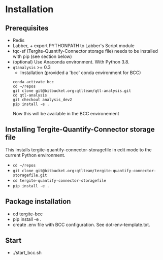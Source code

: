 # Installation

## Prerequisites
* Redis
* Labber, + export PYTHONPATH to Labber's Script module
* tqc-sf (Tergite-Quantify-Connector storage file) needs to be installed with pip (see section below)
* (optional) Use Anaconda environment. With Python 3.8.
* `qtanalysis` >= 0.3
    * Installation (provided a 'bcc' conda environment for BCC)
    ```
    conda activate bcc
    cd ~/repos
    git clone git@bitbucket.org:qtlteam/qtl-analysis.git
    cd qtl-analysis
    git checkout analysis_dev2
    pip install -e .
    ```
    Now this will be available in the BCC environement

## Installing Tergite-Quantify-Connector storage file
This installs tergite-quantify-connector-storagefile in edit mode to the current Python environment.

* `cd ~/repos`
* `git clone git@bitbucket.org:qtlteam/tergite-quantify-connector-storagefile.git`
* `cd tergite-quantify-connector-storagefile`
* `pip install -e .`

## Package installation
* cd tergite-bcc
* pip install -e .
* create .env file with BCC configuration. See dot-env-template.txt.

## Start
* ./start_bcc.sh

